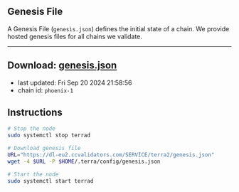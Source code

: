 ## Genesis File
A Genesis File (`genesis.json`) defines the initial state of a chain. We provide hosted genesis files for all chains we validate.

---
**Download: [genesis.json](https://dl-eu2.ccvalidators.com/SERVICE/terra2/genesis.json)**
---

- last updated: Fri Sep 20 2024 21:58:56
- chain id: `phoenix-1`

## Instructions
```sh
# Stop the node
sudo systemctl stop terrad

# Download genesis file
URL="https://dl-eu2.ccvalidators.com/SERVICE/terra2/genesis.json"
wget -4 $URL -P $HOME/.terra/config/genesis.json

# Start the node
sudo systemctl start terrad
```
